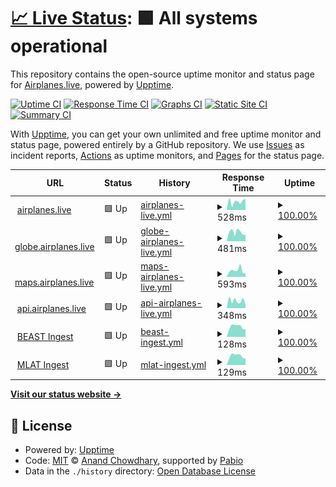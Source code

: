 # [📈 Live Status](https://status.airplanes.live): <!--live status--> **🟩 All systems operational**

This repository contains the open-source uptime monitor and status page for [Airplanes.live](https://airplanes.live), powered by [Upptime](https://github.com/upptime/upptime).

[![Uptime CI](https://github.com/airplanes-live/status/workflows/Uptime%20CI/badge.svg)](https://github.com/airplanes-live/status/actions?query=workflow%3A%22Uptime+CI%22)
[![Response Time CI](https://github.com/airplanes-live/status/workflows/Response%20Time%20CI/badge.svg)](https://github.com/airplanes-live/status/actions?query=workflow%3A%22Response+Time+CI%22)
[![Graphs CI](https://github.com/airplanes-live/status/workflows/Graphs%20CI/badge.svg)](https://github.com/airplanes-live/status/actions?query=workflow%3A%22Graphs+CI%22)
[![Static Site CI](https://github.com/airplanes-live/status/workflows/Static%20Site%20CI/badge.svg)](https://github.com/airplanes-live/status/actions?query=workflow%3A%22Static+Site+CI%22)
[![Summary CI](https://github.com/airplanes-live/status/workflows/Summary%20CI/badge.svg)](https://github.com/airplanes-live/status/actions?query=workflow%3A%22Summary+CI%22)

With [Upptime](https://upptime.js.org), you can get your own unlimited and free uptime monitor and status page, powered entirely by a GitHub repository. We use [Issues](https://github.com/airplanes-live/status/issues) as incident reports, [Actions](https://github.com/airplanes-live/status/actions) as uptime monitors, and [Pages](https://status.airplanes.live) for the status page.

<!--start: status pages-->
<!-- This summary is generated by Upptime (https://github.com/upptime/upptime) -->
<!-- Do not edit this manually, your changes will be overwritten -->
<!-- prettier-ignore -->
| URL | Status | History | Response Time | Uptime |
| --- | ------ | ------- | ------------- | ------ |
| <img alt="" src="https://icons.duckduckgo.com/ip3/airplanes.live.ico" height="13"> [airplanes.live](https://airplanes.live) | 🟩 Up | [airplanes-live.yml](https://github.com/airplanes-live/status/commits/HEAD/history/airplanes-live.yml) | <details><summary><img alt="Response time graph" src="./graphs/airplanes-live/response-time-week.png" height="20"> 528ms</summary><br><a href="https://status.airplanes.live/history/airplanes-live"><img alt="Response time 494" src="https://img.shields.io/endpoint?url=https%3A%2F%2Fraw.githubusercontent.com%2Fairplanes-live%2Fstatus%2FHEAD%2Fapi%2Fairplanes-live%2Fresponse-time.json"></a><br><a href="https://status.airplanes.live/history/airplanes-live"><img alt="24-hour response time 695" src="https://img.shields.io/endpoint?url=https%3A%2F%2Fraw.githubusercontent.com%2Fairplanes-live%2Fstatus%2FHEAD%2Fapi%2Fairplanes-live%2Fresponse-time-day.json"></a><br><a href="https://status.airplanes.live/history/airplanes-live"><img alt="7-day response time 528" src="https://img.shields.io/endpoint?url=https%3A%2F%2Fraw.githubusercontent.com%2Fairplanes-live%2Fstatus%2FHEAD%2Fapi%2Fairplanes-live%2Fresponse-time-week.json"></a><br><a href="https://status.airplanes.live/history/airplanes-live"><img alt="30-day response time 555" src="https://img.shields.io/endpoint?url=https%3A%2F%2Fraw.githubusercontent.com%2Fairplanes-live%2Fstatus%2FHEAD%2Fapi%2Fairplanes-live%2Fresponse-time-month.json"></a><br><a href="https://status.airplanes.live/history/airplanes-live"><img alt="1-year response time 494" src="https://img.shields.io/endpoint?url=https%3A%2F%2Fraw.githubusercontent.com%2Fairplanes-live%2Fstatus%2FHEAD%2Fapi%2Fairplanes-live%2Fresponse-time-year.json"></a></details> | <details><summary><a href="https://status.airplanes.live/history/airplanes-live">100.00%</a></summary><a href="https://status.airplanes.live/history/airplanes-live"><img alt="All-time uptime 100.00%" src="https://img.shields.io/endpoint?url=https%3A%2F%2Fraw.githubusercontent.com%2Fairplanes-live%2Fstatus%2FHEAD%2Fapi%2Fairplanes-live%2Fuptime.json"></a><br><a href="https://status.airplanes.live/history/airplanes-live"><img alt="24-hour uptime 100.00%" src="https://img.shields.io/endpoint?url=https%3A%2F%2Fraw.githubusercontent.com%2Fairplanes-live%2Fstatus%2FHEAD%2Fapi%2Fairplanes-live%2Fuptime-day.json"></a><br><a href="https://status.airplanes.live/history/airplanes-live"><img alt="7-day uptime 100.00%" src="https://img.shields.io/endpoint?url=https%3A%2F%2Fraw.githubusercontent.com%2Fairplanes-live%2Fstatus%2FHEAD%2Fapi%2Fairplanes-live%2Fuptime-week.json"></a><br><a href="https://status.airplanes.live/history/airplanes-live"><img alt="30-day uptime 100.00%" src="https://img.shields.io/endpoint?url=https%3A%2F%2Fraw.githubusercontent.com%2Fairplanes-live%2Fstatus%2FHEAD%2Fapi%2Fairplanes-live%2Fuptime-month.json"></a><br><a href="https://status.airplanes.live/history/airplanes-live"><img alt="1-year uptime 100.00%" src="https://img.shields.io/endpoint?url=https%3A%2F%2Fraw.githubusercontent.com%2Fairplanes-live%2Fstatus%2FHEAD%2Fapi%2Fairplanes-live%2Fuptime-year.json"></a></details>
| <img alt="" src="https://icons.duckduckgo.com/ip3/globe.airplanes.live.ico" height="13"> [globe.airplanes.live](https://globe.airplanes.live) | 🟩 Up | [globe-airplanes-live.yml](https://github.com/airplanes-live/status/commits/HEAD/history/globe-airplanes-live.yml) | <details><summary><img alt="Response time graph" src="./graphs/globe-airplanes-live/response-time-week.png" height="20"> 481ms</summary><br><a href="https://status.airplanes.live/history/globe-airplanes-live"><img alt="Response time 579" src="https://img.shields.io/endpoint?url=https%3A%2F%2Fraw.githubusercontent.com%2Fairplanes-live%2Fstatus%2FHEAD%2Fapi%2Fglobe-airplanes-live%2Fresponse-time.json"></a><br><a href="https://status.airplanes.live/history/globe-airplanes-live"><img alt="24-hour response time 454" src="https://img.shields.io/endpoint?url=https%3A%2F%2Fraw.githubusercontent.com%2Fairplanes-live%2Fstatus%2FHEAD%2Fapi%2Fglobe-airplanes-live%2Fresponse-time-day.json"></a><br><a href="https://status.airplanes.live/history/globe-airplanes-live"><img alt="7-day response time 481" src="https://img.shields.io/endpoint?url=https%3A%2F%2Fraw.githubusercontent.com%2Fairplanes-live%2Fstatus%2FHEAD%2Fapi%2Fglobe-airplanes-live%2Fresponse-time-week.json"></a><br><a href="https://status.airplanes.live/history/globe-airplanes-live"><img alt="30-day response time 466" src="https://img.shields.io/endpoint?url=https%3A%2F%2Fraw.githubusercontent.com%2Fairplanes-live%2Fstatus%2FHEAD%2Fapi%2Fglobe-airplanes-live%2Fresponse-time-month.json"></a><br><a href="https://status.airplanes.live/history/globe-airplanes-live"><img alt="1-year response time 579" src="https://img.shields.io/endpoint?url=https%3A%2F%2Fraw.githubusercontent.com%2Fairplanes-live%2Fstatus%2FHEAD%2Fapi%2Fglobe-airplanes-live%2Fresponse-time-year.json"></a></details> | <details><summary><a href="https://status.airplanes.live/history/globe-airplanes-live">100.00%</a></summary><a href="https://status.airplanes.live/history/globe-airplanes-live"><img alt="All-time uptime 99.99%" src="https://img.shields.io/endpoint?url=https%3A%2F%2Fraw.githubusercontent.com%2Fairplanes-live%2Fstatus%2FHEAD%2Fapi%2Fglobe-airplanes-live%2Fuptime.json"></a><br><a href="https://status.airplanes.live/history/globe-airplanes-live"><img alt="24-hour uptime 100.00%" src="https://img.shields.io/endpoint?url=https%3A%2F%2Fraw.githubusercontent.com%2Fairplanes-live%2Fstatus%2FHEAD%2Fapi%2Fglobe-airplanes-live%2Fuptime-day.json"></a><br><a href="https://status.airplanes.live/history/globe-airplanes-live"><img alt="7-day uptime 100.00%" src="https://img.shields.io/endpoint?url=https%3A%2F%2Fraw.githubusercontent.com%2Fairplanes-live%2Fstatus%2FHEAD%2Fapi%2Fglobe-airplanes-live%2Fuptime-week.json"></a><br><a href="https://status.airplanes.live/history/globe-airplanes-live"><img alt="30-day uptime 100.00%" src="https://img.shields.io/endpoint?url=https%3A%2F%2Fraw.githubusercontent.com%2Fairplanes-live%2Fstatus%2FHEAD%2Fapi%2Fglobe-airplanes-live%2Fuptime-month.json"></a><br><a href="https://status.airplanes.live/history/globe-airplanes-live"><img alt="1-year uptime 99.99%" src="https://img.shields.io/endpoint?url=https%3A%2F%2Fraw.githubusercontent.com%2Fairplanes-live%2Fstatus%2FHEAD%2Fapi%2Fglobe-airplanes-live%2Fuptime-year.json"></a></details>
| <img alt="" src="https://icons.duckduckgo.com/ip3/maps.airplanes.live.ico" height="13"> [maps.airplanes.live](https://maps.airplanes.live) | 🟩 Up | [maps-airplanes-live.yml](https://github.com/airplanes-live/status/commits/HEAD/history/maps-airplanes-live.yml) | <details><summary><img alt="Response time graph" src="./graphs/maps-airplanes-live/response-time-week.png" height="20"> 593ms</summary><br><a href="https://status.airplanes.live/history/maps-airplanes-live"><img alt="Response time 514" src="https://img.shields.io/endpoint?url=https%3A%2F%2Fraw.githubusercontent.com%2Fairplanes-live%2Fstatus%2FHEAD%2Fapi%2Fmaps-airplanes-live%2Fresponse-time.json"></a><br><a href="https://status.airplanes.live/history/maps-airplanes-live"><img alt="24-hour response time 461" src="https://img.shields.io/endpoint?url=https%3A%2F%2Fraw.githubusercontent.com%2Fairplanes-live%2Fstatus%2FHEAD%2Fapi%2Fmaps-airplanes-live%2Fresponse-time-day.json"></a><br><a href="https://status.airplanes.live/history/maps-airplanes-live"><img alt="7-day response time 593" src="https://img.shields.io/endpoint?url=https%3A%2F%2Fraw.githubusercontent.com%2Fairplanes-live%2Fstatus%2FHEAD%2Fapi%2Fmaps-airplanes-live%2Fresponse-time-week.json"></a><br><a href="https://status.airplanes.live/history/maps-airplanes-live"><img alt="30-day response time 572" src="https://img.shields.io/endpoint?url=https%3A%2F%2Fraw.githubusercontent.com%2Fairplanes-live%2Fstatus%2FHEAD%2Fapi%2Fmaps-airplanes-live%2Fresponse-time-month.json"></a><br><a href="https://status.airplanes.live/history/maps-airplanes-live"><img alt="1-year response time 514" src="https://img.shields.io/endpoint?url=https%3A%2F%2Fraw.githubusercontent.com%2Fairplanes-live%2Fstatus%2FHEAD%2Fapi%2Fmaps-airplanes-live%2Fresponse-time-year.json"></a></details> | <details><summary><a href="https://status.airplanes.live/history/maps-airplanes-live">100.00%</a></summary><a href="https://status.airplanes.live/history/maps-airplanes-live"><img alt="All-time uptime 100.00%" src="https://img.shields.io/endpoint?url=https%3A%2F%2Fraw.githubusercontent.com%2Fairplanes-live%2Fstatus%2FHEAD%2Fapi%2Fmaps-airplanes-live%2Fuptime.json"></a><br><a href="https://status.airplanes.live/history/maps-airplanes-live"><img alt="24-hour uptime 100.00%" src="https://img.shields.io/endpoint?url=https%3A%2F%2Fraw.githubusercontent.com%2Fairplanes-live%2Fstatus%2FHEAD%2Fapi%2Fmaps-airplanes-live%2Fuptime-day.json"></a><br><a href="https://status.airplanes.live/history/maps-airplanes-live"><img alt="7-day uptime 100.00%" src="https://img.shields.io/endpoint?url=https%3A%2F%2Fraw.githubusercontent.com%2Fairplanes-live%2Fstatus%2FHEAD%2Fapi%2Fmaps-airplanes-live%2Fuptime-week.json"></a><br><a href="https://status.airplanes.live/history/maps-airplanes-live"><img alt="30-day uptime 100.00%" src="https://img.shields.io/endpoint?url=https%3A%2F%2Fraw.githubusercontent.com%2Fairplanes-live%2Fstatus%2FHEAD%2Fapi%2Fmaps-airplanes-live%2Fuptime-month.json"></a><br><a href="https://status.airplanes.live/history/maps-airplanes-live"><img alt="1-year uptime 100.00%" src="https://img.shields.io/endpoint?url=https%3A%2F%2Fraw.githubusercontent.com%2Fairplanes-live%2Fstatus%2FHEAD%2Fapi%2Fmaps-airplanes-live%2Fuptime-year.json"></a></details>
| <img alt="" src="https://icons.duckduckgo.com/ip3/api.airplanes.live.ico" height="13"> [api.airplanes.live](https://api.airplanes.live/status) | 🟩 Up | [api-airplanes-live.yml](https://github.com/airplanes-live/status/commits/HEAD/history/api-airplanes-live.yml) | <details><summary><img alt="Response time graph" src="./graphs/api-airplanes-live/response-time-week.png" height="20"> 348ms</summary><br><a href="https://status.airplanes.live/history/api-airplanes-live"><img alt="Response time 399" src="https://img.shields.io/endpoint?url=https%3A%2F%2Fraw.githubusercontent.com%2Fairplanes-live%2Fstatus%2FHEAD%2Fapi%2Fapi-airplanes-live%2Fresponse-time.json"></a><br><a href="https://status.airplanes.live/history/api-airplanes-live"><img alt="24-hour response time 636" src="https://img.shields.io/endpoint?url=https%3A%2F%2Fraw.githubusercontent.com%2Fairplanes-live%2Fstatus%2FHEAD%2Fapi%2Fapi-airplanes-live%2Fresponse-time-day.json"></a><br><a href="https://status.airplanes.live/history/api-airplanes-live"><img alt="7-day response time 348" src="https://img.shields.io/endpoint?url=https%3A%2F%2Fraw.githubusercontent.com%2Fairplanes-live%2Fstatus%2FHEAD%2Fapi%2Fapi-airplanes-live%2Fresponse-time-week.json"></a><br><a href="https://status.airplanes.live/history/api-airplanes-live"><img alt="30-day response time 402" src="https://img.shields.io/endpoint?url=https%3A%2F%2Fraw.githubusercontent.com%2Fairplanes-live%2Fstatus%2FHEAD%2Fapi%2Fapi-airplanes-live%2Fresponse-time-month.json"></a><br><a href="https://status.airplanes.live/history/api-airplanes-live"><img alt="1-year response time 399" src="https://img.shields.io/endpoint?url=https%3A%2F%2Fraw.githubusercontent.com%2Fairplanes-live%2Fstatus%2FHEAD%2Fapi%2Fapi-airplanes-live%2Fresponse-time-year.json"></a></details> | <details><summary><a href="https://status.airplanes.live/history/api-airplanes-live">100.00%</a></summary><a href="https://status.airplanes.live/history/api-airplanes-live"><img alt="All-time uptime 99.96%" src="https://img.shields.io/endpoint?url=https%3A%2F%2Fraw.githubusercontent.com%2Fairplanes-live%2Fstatus%2FHEAD%2Fapi%2Fapi-airplanes-live%2Fuptime.json"></a><br><a href="https://status.airplanes.live/history/api-airplanes-live"><img alt="24-hour uptime 100.00%" src="https://img.shields.io/endpoint?url=https%3A%2F%2Fraw.githubusercontent.com%2Fairplanes-live%2Fstatus%2FHEAD%2Fapi%2Fapi-airplanes-live%2Fuptime-day.json"></a><br><a href="https://status.airplanes.live/history/api-airplanes-live"><img alt="7-day uptime 100.00%" src="https://img.shields.io/endpoint?url=https%3A%2F%2Fraw.githubusercontent.com%2Fairplanes-live%2Fstatus%2FHEAD%2Fapi%2Fapi-airplanes-live%2Fuptime-week.json"></a><br><a href="https://status.airplanes.live/history/api-airplanes-live"><img alt="30-day uptime 100.00%" src="https://img.shields.io/endpoint?url=https%3A%2F%2Fraw.githubusercontent.com%2Fairplanes-live%2Fstatus%2FHEAD%2Fapi%2Fapi-airplanes-live%2Fuptime-month.json"></a><br><a href="https://status.airplanes.live/history/api-airplanes-live"><img alt="1-year uptime 99.96%" src="https://img.shields.io/endpoint?url=https%3A%2F%2Fraw.githubusercontent.com%2Fairplanes-live%2Fstatus%2FHEAD%2Fapi%2Fapi-airplanes-live%2Fuptime-year.json"></a></details>
| <img alt="" src="https://icons.duckduckgo.com/ip3/null.ico" height="13"> [BEAST Ingest](feed.airplanes.live) | 🟩 Up | [beast-ingest.yml](https://github.com/airplanes-live/status/commits/HEAD/history/beast-ingest.yml) | <details><summary><img alt="Response time graph" src="./graphs/beast-ingest/response-time-week.png" height="20"> 128ms</summary><br><a href="https://status.airplanes.live/history/beast-ingest"><img alt="Response time 117" src="https://img.shields.io/endpoint?url=https%3A%2F%2Fraw.githubusercontent.com%2Fairplanes-live%2Fstatus%2FHEAD%2Fapi%2Fbeast-ingest%2Fresponse-time.json"></a><br><a href="https://status.airplanes.live/history/beast-ingest"><img alt="24-hour response time 98" src="https://img.shields.io/endpoint?url=https%3A%2F%2Fraw.githubusercontent.com%2Fairplanes-live%2Fstatus%2FHEAD%2Fapi%2Fbeast-ingest%2Fresponse-time-day.json"></a><br><a href="https://status.airplanes.live/history/beast-ingest"><img alt="7-day response time 128" src="https://img.shields.io/endpoint?url=https%3A%2F%2Fraw.githubusercontent.com%2Fairplanes-live%2Fstatus%2FHEAD%2Fapi%2Fbeast-ingest%2Fresponse-time-week.json"></a><br><a href="https://status.airplanes.live/history/beast-ingest"><img alt="30-day response time 120" src="https://img.shields.io/endpoint?url=https%3A%2F%2Fraw.githubusercontent.com%2Fairplanes-live%2Fstatus%2FHEAD%2Fapi%2Fbeast-ingest%2Fresponse-time-month.json"></a><br><a href="https://status.airplanes.live/history/beast-ingest"><img alt="1-year response time 117" src="https://img.shields.io/endpoint?url=https%3A%2F%2Fraw.githubusercontent.com%2Fairplanes-live%2Fstatus%2FHEAD%2Fapi%2Fbeast-ingest%2Fresponse-time-year.json"></a></details> | <details><summary><a href="https://status.airplanes.live/history/beast-ingest">100.00%</a></summary><a href="https://status.airplanes.live/history/beast-ingest"><img alt="All-time uptime 100.00%" src="https://img.shields.io/endpoint?url=https%3A%2F%2Fraw.githubusercontent.com%2Fairplanes-live%2Fstatus%2FHEAD%2Fapi%2Fbeast-ingest%2Fuptime.json"></a><br><a href="https://status.airplanes.live/history/beast-ingest"><img alt="24-hour uptime 100.00%" src="https://img.shields.io/endpoint?url=https%3A%2F%2Fraw.githubusercontent.com%2Fairplanes-live%2Fstatus%2FHEAD%2Fapi%2Fbeast-ingest%2Fuptime-day.json"></a><br><a href="https://status.airplanes.live/history/beast-ingest"><img alt="7-day uptime 100.00%" src="https://img.shields.io/endpoint?url=https%3A%2F%2Fraw.githubusercontent.com%2Fairplanes-live%2Fstatus%2FHEAD%2Fapi%2Fbeast-ingest%2Fuptime-week.json"></a><br><a href="https://status.airplanes.live/history/beast-ingest"><img alt="30-day uptime 100.00%" src="https://img.shields.io/endpoint?url=https%3A%2F%2Fraw.githubusercontent.com%2Fairplanes-live%2Fstatus%2FHEAD%2Fapi%2Fbeast-ingest%2Fuptime-month.json"></a><br><a href="https://status.airplanes.live/history/beast-ingest"><img alt="1-year uptime 100.00%" src="https://img.shields.io/endpoint?url=https%3A%2F%2Fraw.githubusercontent.com%2Fairplanes-live%2Fstatus%2FHEAD%2Fapi%2Fbeast-ingest%2Fuptime-year.json"></a></details>
| <img alt="" src="https://icons.duckduckgo.com/ip3/null.ico" height="13"> [MLAT Ingest](feed.airplanes.live) | 🟩 Up | [mlat-ingest.yml](https://github.com/airplanes-live/status/commits/HEAD/history/mlat-ingest.yml) | <details><summary><img alt="Response time graph" src="./graphs/mlat-ingest/response-time-week.png" height="20"> 129ms</summary><br><a href="https://status.airplanes.live/history/mlat-ingest"><img alt="Response time 116" src="https://img.shields.io/endpoint?url=https%3A%2F%2Fraw.githubusercontent.com%2Fairplanes-live%2Fstatus%2FHEAD%2Fapi%2Fmlat-ingest%2Fresponse-time.json"></a><br><a href="https://status.airplanes.live/history/mlat-ingest"><img alt="24-hour response time 98" src="https://img.shields.io/endpoint?url=https%3A%2F%2Fraw.githubusercontent.com%2Fairplanes-live%2Fstatus%2FHEAD%2Fapi%2Fmlat-ingest%2Fresponse-time-day.json"></a><br><a href="https://status.airplanes.live/history/mlat-ingest"><img alt="7-day response time 129" src="https://img.shields.io/endpoint?url=https%3A%2F%2Fraw.githubusercontent.com%2Fairplanes-live%2Fstatus%2FHEAD%2Fapi%2Fmlat-ingest%2Fresponse-time-week.json"></a><br><a href="https://status.airplanes.live/history/mlat-ingest"><img alt="30-day response time 120" src="https://img.shields.io/endpoint?url=https%3A%2F%2Fraw.githubusercontent.com%2Fairplanes-live%2Fstatus%2FHEAD%2Fapi%2Fmlat-ingest%2Fresponse-time-month.json"></a><br><a href="https://status.airplanes.live/history/mlat-ingest"><img alt="1-year response time 116" src="https://img.shields.io/endpoint?url=https%3A%2F%2Fraw.githubusercontent.com%2Fairplanes-live%2Fstatus%2FHEAD%2Fapi%2Fmlat-ingest%2Fresponse-time-year.json"></a></details> | <details><summary><a href="https://status.airplanes.live/history/mlat-ingest">100.00%</a></summary><a href="https://status.airplanes.live/history/mlat-ingest"><img alt="All-time uptime 100.00%" src="https://img.shields.io/endpoint?url=https%3A%2F%2Fraw.githubusercontent.com%2Fairplanes-live%2Fstatus%2FHEAD%2Fapi%2Fmlat-ingest%2Fuptime.json"></a><br><a href="https://status.airplanes.live/history/mlat-ingest"><img alt="24-hour uptime 100.00%" src="https://img.shields.io/endpoint?url=https%3A%2F%2Fraw.githubusercontent.com%2Fairplanes-live%2Fstatus%2FHEAD%2Fapi%2Fmlat-ingest%2Fuptime-day.json"></a><br><a href="https://status.airplanes.live/history/mlat-ingest"><img alt="7-day uptime 100.00%" src="https://img.shields.io/endpoint?url=https%3A%2F%2Fraw.githubusercontent.com%2Fairplanes-live%2Fstatus%2FHEAD%2Fapi%2Fmlat-ingest%2Fuptime-week.json"></a><br><a href="https://status.airplanes.live/history/mlat-ingest"><img alt="30-day uptime 100.00%" src="https://img.shields.io/endpoint?url=https%3A%2F%2Fraw.githubusercontent.com%2Fairplanes-live%2Fstatus%2FHEAD%2Fapi%2Fmlat-ingest%2Fuptime-month.json"></a><br><a href="https://status.airplanes.live/history/mlat-ingest"><img alt="1-year uptime 100.00%" src="https://img.shields.io/endpoint?url=https%3A%2F%2Fraw.githubusercontent.com%2Fairplanes-live%2Fstatus%2FHEAD%2Fapi%2Fmlat-ingest%2Fuptime-year.json"></a></details>

<!--end: status pages-->

[**Visit our status website →**](https://status.airplanes.live)

## 📄 License

- Powered by: [Upptime](https://github.com/upptime/upptime)
- Code: [MIT](./LICENSE) © [Anand Chowdhary](https://anandchowdhary.com), supported by [Pabio](https://pabio.com)
- Data in the `./history` directory: [Open Database License](https://opendatacommons.org/licenses/odbl/1-0/)
